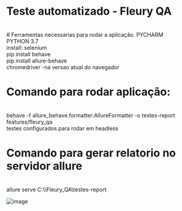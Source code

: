 # Teste automatizado - Fleury QA

<br>
# Ferramentas necessarias para rodar a aplicação.
PYCHARM
<br>
PYTHON 3.7
<br>
install: selenium
<br>
pip install behave
<br>
pip install allure-behave
<br>
chromedriver -na versao atual do navegador

# Comando para rodar aplicação:
<br>
behave -f allure_behave.formatter:AllureFormatter -o testes-report features/fleury_qa
<br>
testes configurados para rodar em headless

# Comando para gerar relatorio no servidor allure
<br>
allure serve C:\\Fleury_QA\testes-report
<br>

![image](https://user-images.githubusercontent.com/25842472/116644072-ce5ef080-a948-11eb-8746-0af94e8de91a.png)
